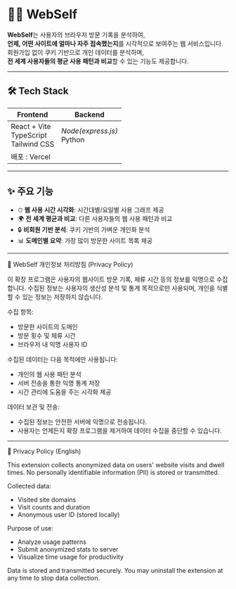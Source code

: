 # 🧑‍💻 WebSelf


**WebSelf**는 사용자의 브라우저 방문 기록을 분석하여,  
**언제, 어떤 사이트에 얼마나 자주 접속했는지**를 시각적으로 보여주는 웹 서비스입니다.  
회원가입 없이 쿠키 기반으로 개인 데이터를 분석하며,  
**전 세계 사용자들의 평균 사용 패턴과 비교**할 수 있는 기능도 제공합니다.

---

## 🛠️ Tech Stack

| Frontend | Backend |
|----------|---------|
| React + Vite<br>TypeScript<br>Tailwind CSS | _Node(express.js)_ <br> Python |
| 배포 : Vercel |

---

## ✨ 주요 기능

- ⏱ **웹 사용 시간 시각화**: 시간대별/요일별 사용 그래프 제공  
- 🌍 **전 세계 평균과 비교**: 다른 사용자들의 웹 사용 패턴과 비교  
- 🔒 **비회원 기반 분석**: 쿠키 기반의 가벼운 개인화 분석  
- 📊 **도메인별 요약**: 가장 많이 방문한 사이트 목록 제공  

---


📌 WebSelf 개인정보 처리방침 (Privacy Policy)

이 확장 프로그램은 사용자의 웹사이트 방문 기록, 체류 시간 등의 정보를 익명으로 수집합니다.
수집된 정보는 사용자의 생산성 분석 및 통계 목적으로만 사용되며, 개인을 식별할 수 있는 정보는 저장하지 않습니다.

수집 항목:
- 방문한 사이트의 도메인
- 방문 횟수 및 체류 시간
- 브라우저 내 익명 사용자 ID

수집된 데이터는 다음 목적에만 사용됩니다:
- 개인의 웹 사용 패턴 분석
- 서버 전송을 통한 익명 통계 저장
- 시간 관리에 도움을 주는 시각화 제공

데이터 보관 및 전송:
- 수집된 정보는 안전한 서버에 익명으로 전송됩니다.
- 사용자는 언제든지 확장 프로그램을 제거하여 데이터 수집을 중단할 수 있습니다.

---

📌 Privacy Policy (English)

This extension collects anonymized data on users' website visits and dwell times.
No personally identifiable information (PII) is stored or transmitted.

Collected data:
- Visited site domains
- Visit counts and duration
- Anonymous user ID (stored locally)

Purpose of use:
- Analyze usage patterns
- Submit anonymized stats to server
- Visualize time usage for productivity

Data is stored and transmitted securely.
You may uninstall the extension at any time to stop data collection.

